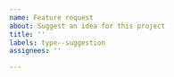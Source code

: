 ```yaml
---
name: Feature request
about: Suggest an idea for this project
title: ''
labels: type--suggestion
assignees: ''

---
```



